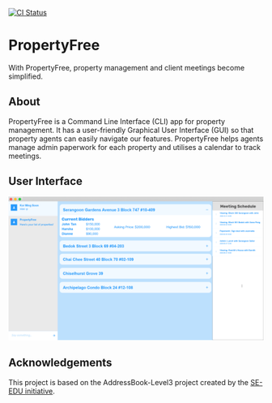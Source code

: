 [![CI Status](https://github.com/se-edu/addressbook-level3/workflows/Java%20CI/badge.svg)](https://github.com/se-edu/addressbook-level3/actions)


# PropertyFree
With PropertyFree, property management and client meetings become simplified.

## About
PropertyFree is a Command Line Interface (CLI) app for property management. It has a user-friendly Graphical User Interface (GUI) so that property agents can easily navigate our features. PropertyFree helps agents manage admin paperwork for each property and utilises a calendar to track meetings.

## User Interface
![Ui](docs/images/Ui.png)

## Acknowledgements
This project is based on the AddressBook-Level3 project created by the [SE-EDU initiative](https://se-education.org).
